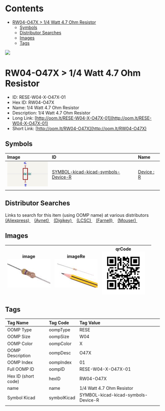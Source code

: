 



Contents
========

* [RW04-O47X > 1/4 Watt 4.7 Ohm Resistor](#rw04-o47x--14-watt-47-ohm-resistor)
	* [Symbols](#symbols)
	* [Distributor Searches](#distributor-searches)
	* [Images](#images)
	* [Tags](#tags)
  
![][im]
# RW04-O47X > 1/4 Watt 4.7 Ohm Resistor

- ID: RESE-W04-X-O47X-01
- Hex ID: RW04-O47X
- Name: 1/4 Watt 4.7 Ohm Resistor
- Description: 1/4 Watt 4.7 Ohm Resistor
- Long Link: [http://oom.lt/RESE-W04-X-O47X-01](http://oom.lt/RESE-W04-X-O47X-01)
- Short Link: [http://oom.lt/RW04-O47X](http://oom.lt/RW04-O47X)

## Symbols
  

|Image|ID|Name|
| :--- | :--- | :--- |
|[![](https://raw.githubusercontent.com/oomlout/oomlout_OOMP_eda_V2/main/SYMBOL/kicad/kicad-symbols/Device/R/image_140.png)](https://github.com/oomlout/oomlout_OOMP_eda_V2/tree/main/SYMBOL/kicad/kicad-symbols/Device/R/)|[SYMBOL-kicad-kicad-symbols-Device-R](https://github.com/oomlout/oomlout_OOMP_eda_V2/tree/main/SYMBOL/kicad/kicad-symbols/Device/R/)|[Device : R](https://github.com/oomlout/oomlout_OOMP_eda_V2/tree/main/SYMBOL/kicad/kicad-symbols/Device/R/)|
||||

## Distributor Searches
  
Links to search for this item (using OOMP name) at various distributors  
[(Aliexpress) ](https://www.aliexpress.com/wholesale?SearchText=11171/4+Watt+4.7+Ohm+Resistor)&nbsp;&nbsp;&nbsp;[(Avnet) ](https://www.avnet.com/shop/us/search/1/4+Watt+4.7+Ohm+Resistor)&nbsp;&nbsp;&nbsp;[(Digikey) ](https://www.digikey.co.uk/en/products/result?s=1/4+Watt+4.7+Ohm+Resistor)&nbsp;&nbsp;&nbsp;[(LCSC) ](https://www.lcsc.com/search?q=1/4+Watt+4.7+Ohm+Resistor)&nbsp;&nbsp;&nbsp;[(Farnell) ](https://uk.farnell.com/search?st=1/4+Watt+4.7+Ohm+Resistor)&nbsp;&nbsp;&nbsp;[(Mouser) ](https://www.mouser.com/c/?q=1/4+Watt+4.7+Ohm+Resistor)&nbsp;&nbsp;&nbsp;
## Images
  

|image<br>[![](https://raw.githubusercontent.com/oomlout/oomlout_OOMP_parts_V2/main/RESE/W04/X/O47X/01/image_140.jpg)](https://github.com/oomlout/oomlout_OOMP_parts_V2/tree/main/RESE/W04/X/O47X/01/image.jpg)|imageRe<br>[![](https://raw.githubusercontent.com/oomlout/oomlout_OOMP_parts_V2/main/RESE/W04/X/O47X/01/image_RE_140.jpg)](https://github.com/oomlout/oomlout_OOMP_parts_V2/tree/main/RESE/W04/X/O47X/01/image_RE.jpg)|qrCode<br>[![](https://raw.githubusercontent.com/oomlout/oomlout_OOMP_parts_V2/main/RESE/W04/X/O47X/01/qrCode_140.png)](https://github.com/oomlout/oomlout_OOMP_parts_V2/tree/main/RESE/W04/X/O47X/01/qrCode.png)||
| :---: | :---: | :---: | :---: |

## Tags
  

|Tag Name|Tag Code|Tag Value|
| :--- | :--- | :--- |
|OOMP Type|oompType|RESE|
|OOMP Size|oompSize|W04|
|OOMP Color|oompColor|X|
|OOMP Description|oompDesc|O47X|
|OOMP Index|oompIndex|01|
|Full OOMP ID|oompID|RESE-W04-X-O47X-01|
|Hex ID (short code)|hexID|RW04-O47X|
|name|name|1/4 Watt 4.7 Ohm Resistor|
|Symbol Kicad|symbolKicad|SYMBOL-kicad-kicad-symbols-Device-R|
||||



[im]: image_450.jpg
